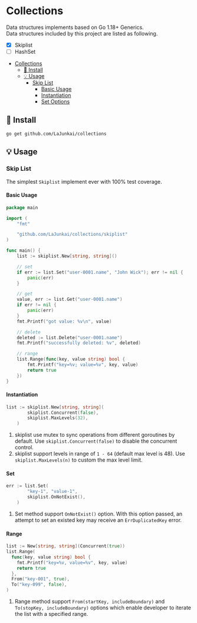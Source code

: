 # Collections
Data structures implements based on Go 1.18+ Generics.  
Data structures included by this project are listed as following.
 - [x] Skiplist
 - [ ] HashSet

 - [Collections](#collections)
     * [🚀 Install](#---install)
     * [💡 Usage](#---usage)
         + [Skip List](#skip-list)
             - [Basic Usage](#basic-usage)
             - [Instantiation](#instantiation)
             - [Set Options](#set-options)


## 🚀 Install
`go get github.com/LaJunkai/collections`

## 💡 Usage
### Skip List
The simplest `Skiplist` implement ever with 100% test coverage.
#### Basic Usage
```go
package main

import (
	"fmt"

	"github.com/LaJunkai/collections/skiplist"
)

func main() {
	list := skiplist.New[string, string]()

	// set
	if err := list.Set("user-0001.name", "John Wick"); err != nil {
		panic(err)
	}

	// get
	value, err := list.Get("user-0001.name")
	if err != nil {
		panic(err)
	}
	fmt.Printf("got value: %v\n", value)

	// delete
	deleted := list.Delete("user-0001.name")
	fmt.Printf("successfully deleted: %v", deleted)

	// range
	list.Range(func(key, value string) bool {
		fmt.Printf("key=%v; value=%v", key, value)
		return true
	})
}

```
#### Instantiation
```go
list := skiplist.New[string, string](
		skiplist.Concurrent(false),
		skiplist.MaxLevels(32),
	)
```  

1. skiplist use mutex to sync operations from different goroutines by default. 
Use `skiplist.Concurrent(false)` to disable the concurrent control.
2. skiplist support levels in range of `1 - 64` (default max level is 48).
Use `skiplist.MaxLevels(n)` to custom the max level limit.

#### Set
```go
err := list.Set(
		"key-1", "value-1",
		skiplist.OnNotExist(),
	)
```
1. Set method support `OnNotExist()` option. 
With this option passed, an attempt to set an existed key may receive an `ErrDuplicatedKey` error.

#### Range
```go
list := New[string, string](Concurrent(true))
list.Range(
  func(key, value string) bool {
    fmt.Printf("key=%v, value=%v", key, value)
    return true
  },
  From("key-001", true),
  To("key-099", false),
)
```
1. Range method support `From(startKey, includeBoundary)` and `To(stopKey, includeBoundary)` options 
which enable developer to iterate the list with a specified range.